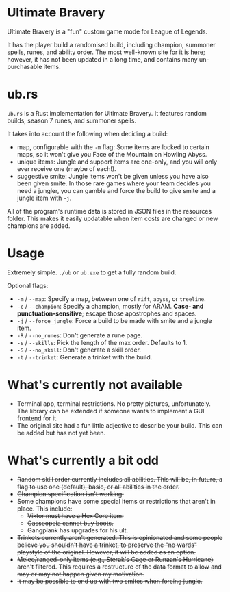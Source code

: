 # Ultimate Bravery

Ultimate Bravery is a "fun" custom game mode for League of Legends.

It has the player build a randomised build, including champion, summoner spells, runes, and ability order. The most well-known site for it is [here](http://www.ultimate-bravery.com/); however, it has not been updated in a long time, and contains many un-purchasable items.

# ub.rs

`ub.rs` is a Rust implementation for Ultimate Bravery. It features random builds, season 7 runes, and summoner spells.

It takes into account the following when deciding a build:

- map, configurable with the `-m` flag: Some items are locked to certain maps, so it won't give you Face of the Mountain on Howling Abyss.
- unique items: Jungle and support items are one-only, and you will only ever receive one (maybe of each!).
- suggestive smite: Jungle items won't be given unless you have also been given smite. In those rare games where your team decides you need a jungler, you can gamble and force the build to give smite and a jungle item with `-j`.

All of the program's runtime data is stored in JSON files in the resources folder. This makes it easily updatable when item costs are changed or new champions are added.

# Usage

Extremely simple. `./ub` or `ub.exe` to get a fully random build.

Optional flags:

- `-m` / `--map`: Specify a map, between one of `rift`, `abyss`, or `treeline`.
- `-c` / `--champion`: Specify a champion, mostly for ARAM. **Case- and punctuation-sensitive**; escape those apostrophes and spaces.
- `-j` / `--force_jungle`: Force a build to be made with smite and a jungle item.
- `-R` / `--no_runes`: Don't generate a rune page.
- `-s` / `--skills`: Pick the length of the max order. Defaults to 1.
- `-S` / `--no_skill`: Don't generate a skill order.
- `-t` / `--trinket`: Generate a trinket with the build.

# What's currently not available

- Terminal app, terminal restrictions. No pretty pictures, unfortunately. The library can be extended if someone wants to implement a GUI frontend for it.
- The original site had a fun little adjective to describe your build. This can be added but has not yet been.

# What's currently a bit odd

- ~~Random skill order currently includes all abilities. This will be, in future, a flag to use one (default), basic, or all abilities in the order.~~
- ~~Champion specification isn't working.~~
- Some champions have some special items or restrictions that aren't in place. This include:
    - ~~Viktor must have a Hex Core item.~~
    - ~~Casseopeia cannot buy boots.~~
    - Gangplank has upgrades for his ult.
- ~~Trinkets currently aren't generated. This is opinionated and some people believe you shouldn't have a trinket, to preserve the "no wards" playstyle of the original. However, it will be added as an option.~~
- ~~Melee/ranged-only items (e.g., Sterak's Gage or Runaan's Hurricane) aren't filtered. This requires a restructure of the data format to allow and may or may not happen given my motivation.~~
- ~~It may be possible to end up with two smites when forcing jungle.~~
